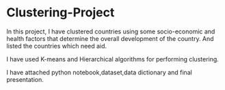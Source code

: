 # Clustering-Project
In this project, I have clustered countries using some socio-economic and health factors that determine the overall development of the country. And listed the countries which need aid.

I have used K-means and Hierarchical algorithms for performing clustering. 

I have attached python notebook,dataset,data dictionary and final presentation.


